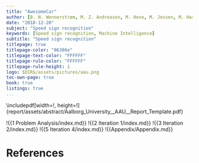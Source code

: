 ```yaml
---
title: "AwezomeCar"
author: [B. N. Wennerstrøm, M. Z. Andreasen, M. Hove, M. Jessen, M. Hartvigsen, T. Palludan]
date: "2018-12-20"
subject: "Speed sign recognition"
keywords: [Speed sign recognition, Machine Intelligence]
subtitle: "Speed sign recognition"
titlepage: true
titlepage-color: "06386e"
titlepage-text-color: "FFFFFF"
titlepage-rule-color: "FFFFFF"
titlepage-rule-height: 1
logo: $DIR$/assets/pictures/aau.png
toc-own-page: true
book: true
listings: true
...
```



\includepdf[width=!, height=!]{report/assets/abstract/Aalborg_University__AAU__Report_Template.pdf}

!{{1 Problem Analysis/index.md}}
!{{2 Iteration 1/index.md}}
!{{3 Iteration 2/index.md}}
!{{5 Iteration 4/index.md}}
!{{Appendix/Appendix.md}}


# References

